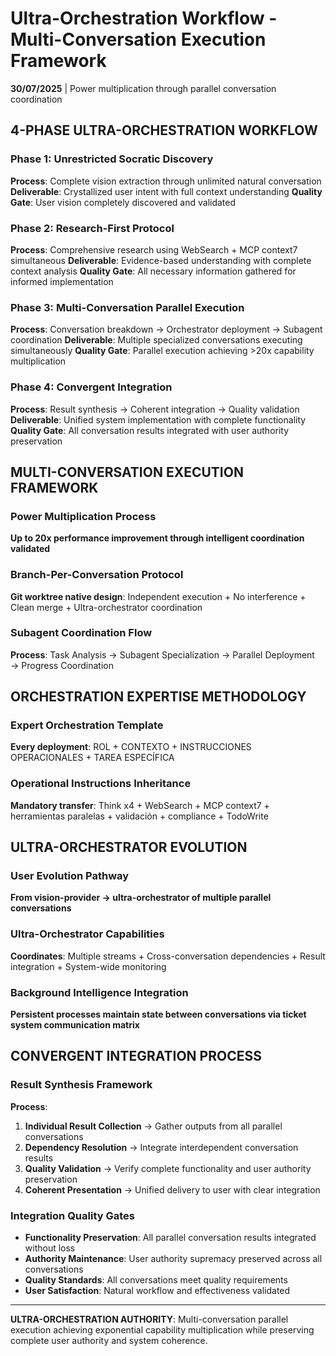 # Ultra-Orchestration Workflow - Multi-Conversation Execution Framework

**30/07/2025** | Power multiplication through parallel conversation coordination

## 4-PHASE ULTRA-ORCHESTRATION WORKFLOW

### Phase 1: Unrestricted Socratic Discovery
**Process**: Complete vision extraction through unlimited natural conversation
**Deliverable**: Crystallized user intent with full context understanding
**Quality Gate**: User vision completely discovered and validated

### Phase 2: Research-First Protocol
**Process**: Comprehensive research using WebSearch + MCP context7 simultaneous
**Deliverable**: Evidence-based understanding with complete context analysis
**Quality Gate**: All necessary information gathered for informed implementation

### Phase 3: Multi-Conversation Parallel Execution
**Process**: Conversation breakdown → Orchestrator deployment → Subagent coordination
**Deliverable**: Multiple specialized conversations executing simultaneously
**Quality Gate**: Parallel execution achieving >20x capability multiplication

### Phase 4: Convergent Integration
**Process**: Result synthesis → Coherent integration → Quality validation
**Deliverable**: Unified system implementation with complete functionality
**Quality Gate**: All conversation results integrated with user authority preservation

## MULTI-CONVERSATION EXECUTION FRAMEWORK

### Power Multiplication Process
**Up to 20x performance improvement through intelligent coordination validated**

### Branch-Per-Conversation Protocol  
**Git worktree native design**: Independent execution + No interference + Clean merge + Ultra-orchestrator coordination

### Subagent Coordination Flow
**Process**: Task Analysis → Subagent Specialization → Parallel Deployment → Progress Coordination

## ORCHESTRATION EXPERTISE METHODOLOGY

### Expert Orchestration Template
**Every deployment**: ROL + CONTEXTO + INSTRUCCIONES OPERACIONALES + TAREA ESPECÍFICA

### Operational Instructions Inheritance
**Mandatory transfer**: Think x4 + WebSearch + MCP context7 + herramientas paralelas + validación + compliance + TodoWrite

## ULTRA-ORCHESTRATOR EVOLUTION

### User Evolution Pathway
**From vision-provider → ultra-orchestrator of multiple parallel conversations**

### Ultra-Orchestrator Capabilities
**Coordinates**: Multiple streams + Cross-conversation dependencies + Result integration + System-wide monitoring

### Background Intelligence Integration
**Persistent processes maintain state between conversations via ticket system communication matrix**

## CONVERGENT INTEGRATION PROCESS

### Result Synthesis Framework
**Process**:
1. **Individual Result Collection** → Gather outputs from all parallel conversations
2. **Dependency Resolution** → Integrate interdependent conversation results  
3. **Quality Validation** → Verify complete functionality and user authority preservation
4. **Coherent Presentation** → Unified delivery to user with clear integration

### Integration Quality Gates
- **Functionality Preservation**: All parallel conversation results integrated without loss
- **Authority Maintenance**: User authority supremacy preserved across all conversations
- **Quality Standards**: All conversations meet quality requirements
- **User Satisfaction**: Natural workflow and effectiveness validated

---

**ULTRA-ORCHESTRATION AUTHORITY**: Multi-conversation parallel execution achieving exponential capability multiplication while preserving complete user authority and system coherence.